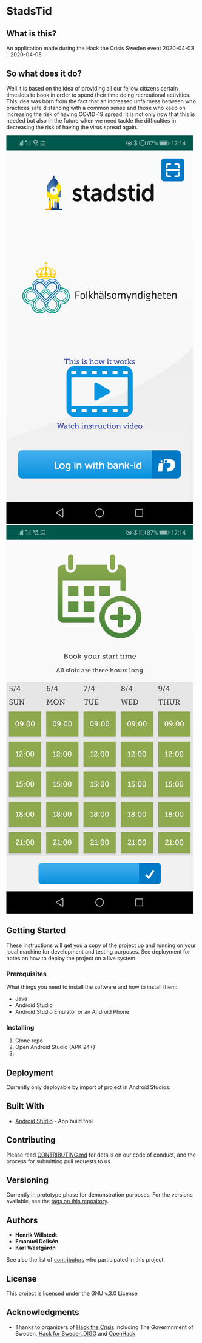 # StadsTid

## What is this?

An application made during the Hack the Crisis Sweden event 2020-04-03 - 2020-04-05

## So what does it do?

Well it is based on the idea of providing all our fellow citizens certain timeslots to book in order to spend their time doing recreational activities. This idea was born from the fact that an increased unfairness between who practices safe distancing with a common sense and those who keep on increasing the risk of having COVID-19 spread. It is not only now that this is needed but also in the future when we need tackle the difficulties in decreasing the risk of having the virus spread again.  

![Start screen of the application](https://github.com/EmanuelDellsen/StadsTid/blob/master/Android/assets/images/start_screen.jpg)
![Where the bookable slots are](https://github.com/EmanuelDellsen/StadsTid/blob/master/Android/assets/images/booking_screen.jpg)
## Getting Started

These instructions will get you a copy of the project up and running on your local machine for development and testing purposes. See deployment for notes on how to deploy the project on a live system.

### Prerequisites

What things you need to install the software and how to install them:
* Java
* Android Studio
* Android Studio Emulator or an Android Phone

### Installing

1. Clone repo
2. Open Android Studio (APK 24+)
3. 

## Deployment

Currently only deployable by import of project in Android Studios. 

## Built With

* [Android Studio](https://developer.android.com/studio) - App build tool

## Contributing

Please read [CONTRIBUTING.md](https://gist.github.com/PurpleBooth/b24679402957c63ec426) for details on our code of conduct, and the process for submitting pull requests to us.

## Versioning

Currently in prototype phase for demonstration purposes. 
For the versions available, see the [tags on this repository](https://github.com/your/project/tags).

## Authors

* **Henrik Willstedt**
* **Emanuel Dellsén**
* **Karl Westgårdh**

See also the list of [contributors](https://github.com/your/project/contributors) who participated in this project.

## License

This project is licensed under the GNU v.3.0 License

## Acknowledgments

* Thanks to organizers of [Hack the Crisis](https://www.hackthecrisis.se/) including The Govermnment of Sweden, [Hack for Sweden](https://hackforsweden.se/),[DIGG](https://www.digg.se/) and [OpenHack](https://www.openhack.io/)


